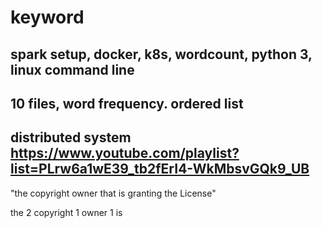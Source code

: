 # keyword
## spark setup, docker, k8s, wordcount, python 3, linux command line
## 10 files, word frequency. ordered list
## distributed system https://www.youtube.com/playlist?list=PLrw6a1wE39_tb2fErI4-WkMbsvGQk9_UB


"the copyright owner that is granting the License"

the 2
copyright 1
owner 1 
is
